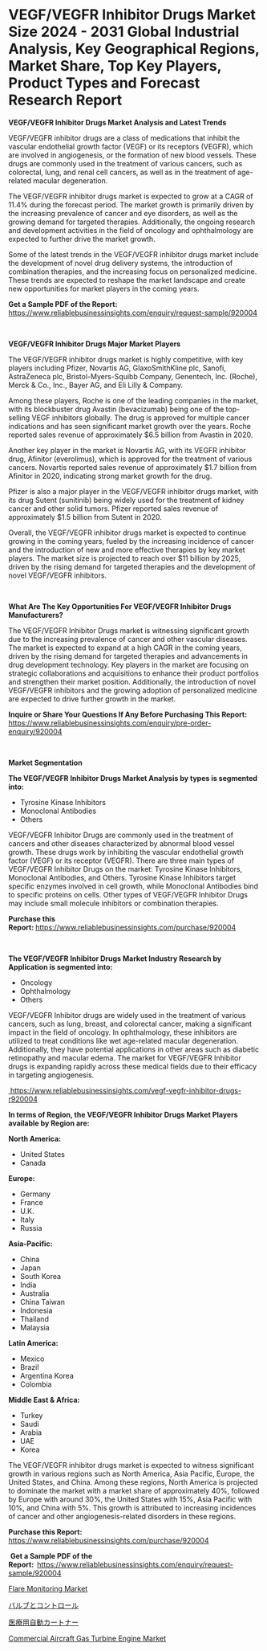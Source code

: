 <p><h1>VEGF/VEGFR Inhibitor Drugs Market Size 2024 - 2031 Global Industrial Analysis, Key Geographical Regions, Market Share, Top Key Players, Product Types and Forecast Research Report</h1></p><p><strong>VEGF/VEGFR Inhibitor Drugs Market Analysis and Latest Trends</strong></p>
<p><p>VEGF/VEGFR inhibitor drugs are a class of medications that inhibit the vascular endothelial growth factor (VEGF) or its receptors (VEGFR), which are involved in angiogenesis, or the formation of new blood vessels. These drugs are commonly used in the treatment of various cancers, such as colorectal, lung, and renal cell cancers, as well as in the treatment of age-related macular degeneration.</p><p>The VEGF/VEGFR inhibitor drugs market is expected to grow at a CAGR of 11.4% during the forecast period. The market growth is primarily driven by the increasing prevalence of cancer and eye disorders, as well as the growing demand for targeted therapies. Additionally, the ongoing research and development activities in the field of oncology and ophthalmology are expected to further drive the market growth.</p><p>Some of the latest trends in the VEGF/VEGFR inhibitor drugs market include the development of novel drug delivery systems, the introduction of combination therapies, and the increasing focus on personalized medicine. These trends are expected to reshape the market landscape and create new opportunities for market players in the coming years.</p></p>
<p><strong>Get a Sample PDF of the Report:&nbsp;</strong> <a href="https://www.reliablebusinessinsights.com/enquiry/request-sample/920004">https://www.reliablebusinessinsights.com/enquiry/request-sample/920004</a></p>
<p>&nbsp;</p>
<p><strong>VEGF/VEGFR Inhibitor Drugs Major Market Players</strong></p>
<p><p>The VEGF/VEGFR inhibitor drugs market is highly competitive, with key players including Pfizer, Novartis AG, GlaxoSmithKline plc, Sanofi, AstraZeneca plc, Bristol-Myers-Squibb Company, Genentech, Inc. (Roche), Merck & Co., Inc., Bayer AG, and Eli Lilly & Company.</p><p>Among these players, Roche is one of the leading companies in the market, with its blockbuster drug Avastin (bevacizumab) being one of the top-selling VEGF inhibitors globally. The drug is approved for multiple cancer indications and has seen significant market growth over the years. Roche reported sales revenue of approximately $6.5 billion from Avastin in 2020.</p><p>Another key player in the market is Novartis AG, with its VEGFR inhibitor drug, Afinitor (everolimus), which is approved for the treatment of various cancers. Novartis reported sales revenue of approximately $1.7 billion from Afinitor in 2020, indicating strong market growth for the drug.</p><p>Pfizer is also a major player in the VEGF/VEGFR inhibitor drugs market, with its drug Sutent (sunitinib) being widely used for the treatment of kidney cancer and other solid tumors. Pfizer reported sales revenue of approximately $1.5 billion from Sutent in 2020.</p><p>Overall, the VEGF/VEGFR inhibitor drugs market is expected to continue growing in the coming years, fueled by the increasing incidence of cancer and the introduction of new and more effective therapies by key market players. The market size is projected to reach over $11 billion by 2025, driven by the rising demand for targeted therapies and the development of novel VEGF/VEGFR inhibitors.</p></p>
<p>&nbsp;</p>
<p><strong>What Are The Key Opportunities For VEGF/VEGFR Inhibitor Drugs Manufacturers?</strong></p>
<p><p>The VEGF/VEGFR Inhibitor Drugs market is witnessing significant growth due to the increasing prevalence of cancer and other vascular diseases. The market is expected to expand at a high CAGR in the coming years, driven by the rising demand for targeted therapies and advancements in drug development technology. Key players in the market are focusing on strategic collaborations and acquisitions to enhance their product portfolios and strengthen their market position. Additionally, the introduction of novel VEGF/VEGFR inhibitors and the growing adoption of personalized medicine are expected to drive further growth in the market.</p></p>
<p><strong>Inquire or Share Your Questions If Any Before Purchasing This Report:</strong> <a href="https://www.reliablebusinessinsights.com/enquiry/pre-order-enquiry/920004">https://www.reliablebusinessinsights.com/enquiry/pre-order-enquiry/920004</a></p>
<p>&nbsp;</p>
<p><strong>Market Segmentation</strong></p>
<p><strong>The VEGF/VEGFR Inhibitor Drugs Market Analysis by types is segmented into:</strong></p>
<p><ul><li>Tyrosine Kinase Inhibitors</li><li>Monoclonal Antibodies</li><li>Others</li></ul></p>
<p><p>VEGF/VEGFR Inhibitor Drugs are commonly used in the treatment of cancers and other diseases characterized by abnormal blood vessel growth. These drugs work by inhibiting the vascular endothelial growth factor (VEGF) or its receptor (VEGFR). There are three main types of VEGF/VEGFR Inhibitor Drugs on the market: Tyrosine Kinase Inhibitors, Monoclonal Antibodies, and Others. Tyrosine Kinase Inhibitors target specific enzymes involved in cell growth, while Monoclonal Antibodies bind to specific proteins on cells. Other types of VEGF/VEGFR Inhibitor Drugs may include small molecule inhibitors or combination therapies.</p></p>
<p><strong>Purchase this Report:&nbsp;</strong><a href="https://www.reliablebusinessinsights.com/purchase/920004">https://www.reliablebusinessinsights.com/purchase/920004</a></p>
<p>&nbsp;</p>
<p><strong>The VEGF/VEGFR Inhibitor Drugs Market Industry Research by Application is segmented into:</strong></p>
<p><ul><li>Oncology</li><li>Ophthalmology</li><li>Others</li></ul></p>
<p><p>VEGF/VEGFR Inhibitor drugs are widely used in the treatment of various cancers, such as lung, breast, and colorectal cancer, making a significant impact in the field of oncology. In ophthalmology, these inhibitors are utilized to treat conditions like wet age-related macular degeneration. Additionally, they have potential applications in other areas such as diabetic retinopathy and macular edema. The market for VEGF/VEGFR Inhibitor drugs is expanding rapidly across these medical fields due to their efficacy in targeting angiogenesis.</p></p>
<p><a href="https://www.reliablebusinessinsights.com/vegf-vegfr-inhibitor-drugs-r920004">&nbsp;https://www.reliablebusinessinsights.com/vegf-vegfr-inhibitor-drugs-r920004</a></p>
<p><strong>In terms of Region, the VEGF/VEGFR Inhibitor Drugs Market Players available by Region are:</strong></p>
<p>
    <p> <strong> North America: </strong>
        <ul>
            <li>United States</li>
            <li>Canada</li>
        </ul>
        </p> 
    <p> <strong> Europe: </strong>
        <ul>
            <li>Germany</li>
            <li>France</li>
            <li>U.K.</li>
            <li>Italy</li>
            <li>Russia</li>
        </ul>
        </p> 
    <p> <strong> Asia-Pacific: </strong>
        <ul>
            <li>China</li>
            <li>Japan</li>
            <li>South Korea</li>
            <li>India</li>
            <li>Australia</li>
            <li>China Taiwan</li>
            <li>Indonesia</li>
            <li>Thailand</li>
            <li>Malaysia</li>
        </ul>
        </p> 
    <p> <strong> Latin America: </strong>
        <ul>
            <li>Mexico</li>
            <li>Brazil</li>
            <li>Argentina Korea</li>
            <li>Colombia</li>
        </ul>
        </p> 
    <p> <strong> Middle East & Africa: </strong>
        <ul>
            <li>Turkey</li>
            <li>Saudi</li>
            <li>Arabia</li>
            <li>UAE</li>
            <li>Korea</li>
        </ul>
    </p>
    </p>
<p><p>The VEGF/VEGFR inhibitor drugs market is expected to witness significant growth in various regions such as North America, Asia Pacific, Europe, the United States, and China. Among these regions, North America is projected to dominate the market with a market share of approximately 40%, followed by Europe with around 30%, the United States with 15%, Asia Pacific with 10%, and China with 5%. This growth is attributed to increasing incidences of cancer and other angiogenesis-related disorders in these regions.</p></p>
<p><strong>Purchase this Report: </strong><a href="https://www.reliablebusinessinsights.com/purchase/920004">https://www.reliablebusinessinsights.com/purchase/920004</a></p>
<p>&nbsp;<strong>Get a Sample PDF of the Report:&nbsp;&nbsp;</strong><a href="https://www.reliablebusinessinsights.com/enquiry/request-sample/920004">https://www.reliablebusinessinsights.com/enquiry/request-sample/920004</a></p>
<p><strong></strong></p>
<p><p><a href="https://github.com/kathiaseamanalvaradovlprc2h/Market-Research-Report-List-3/blob/main/flare-monitoring-market.md">Flare Monitoring Market</a></p><p><a href="https://github.com/EstaSprer20231/Market-Research-Report-List-2/blob/main/5858488166287.md">バルブとコントロール</a></p><p><a href="https://github.com/vlcostes/Market-Research-Report-List-2/blob/main/9282169166286.md">医療用自動カートナー</a></p><p><a href="https://github.com/wusalecollins540tpqoz/Market-Research-Report-List-3/blob/main/commercial-aircraft-gas-turbine-engine-market.md">Commercial Aircraft Gas Turbine Engine Market</a></p></p>